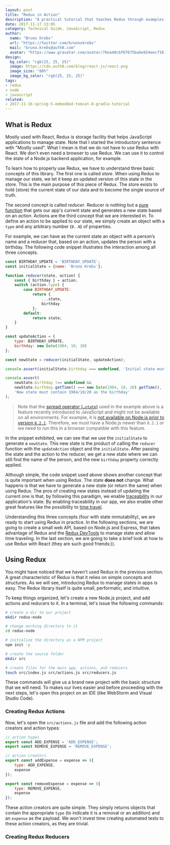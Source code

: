 ```yaml
---
layout: post
title: "Redux in Action"
description: "A practical tutorial that teaches Redux through examples."
date: 2017-11-17 13:05
category: Technical Guide, JavaScript, Redux
author:
  name: "Bruno Krebs"
  url: "https://twitter.com/brunoskrebs"
  mail: "bruno.krebs@auth0.com"
  avatar: "https://www.gravatar.com/avatar/76ea40cbf67675babe924eecf167b9b8?s=60"
design:
  bg_color: "rgb(25, 25, 25)"
  image: https://cdn.auth0.com/blog/react-js/react.png
  image_size: "80%"
  image_bg_color: "rgb(25, 25, 25)"
tags:
- redux
- node
- javascript
related:
- 2017-11-16-spring-5-embedded-tomcat-8-gradle-tutorial
---
```


## What is Redux

Mostly used with React, Redux is storage facility that helps JavaScript applications to manage state. Note that I started the introductory sentence with "Mostly used". What I mean is that we do not have to use Redux with React. We don't even need a browser to use Redux. We can use it to control the state of a Node.js backend application, for example.

To learn how to properly use Redux, we have to understand three basic concepts of this library. The first one is called _store_. When using Redux to manage our state, we let it keep an updated version of this state in the store. This is the main purpose of this piece of Redux. The store exists to hold (store) the current state of our data and to become the single source of truth.

The second concept is called _reducer_. Reducer is nothing but a [pure function](https://auth0.com/blog/glossary-of-modern-javascript-concepts/#purity) that gets our app's current state and generates a new state based on an _action_. Actions are the third concept that we are interested in. To define an action to be applied to our state, we simply create an object with a `type` and any arbitrary number (`0..N`) of properties.

For example, we can have as the current state an object with a person’s name and a reducer that, based on an action, updates the person with a birthday. The following code snippet illustrates the interaction among all three concepts.

```js
const BIRTHDAY_UPDATE = 'BIRTHDAY_UPDATE';
const initialState = {name: 'Bruno Krebs'};

function reducer(state, action) {
    const { birthday } = action;
    switch (action.type) {
        case BIRTHDAY_UPDATE:
            return {
                ...state,
                birthday
            };
        default:
            return state;
    }
}

const updateAction = {
    type: BIRTHDAY_UPDATE,
    birthday: new Date(1984, 10, 20)
};

const newState = reducer(initialState, updateAction);

console.assert(initialState.birthday === undefined, 'Initial state must not be changed');

console.assert(
    newState.birthday !== undefined &&
    newState.birthday.getTime() === new Date(1984, 10, 20).getTime(),
    'New state must contain 1984/10/20 as the birthday'
);
```

> Note that the [spread operator (`…state`)](https://developer.mozilla.org/en-US/docs/Web/JavaScript/Reference/Operators/Spread_operator) used in the example above is a feature recently introduced to JavaScript and might not be available on all environments. For example, it is [not available on Node.js prior to version `8.2.1`](http://node.green/). Therefore, we must have a Node.js newer than `8.2.1` or we need to run this in a browser compatible with this feature.

In the snippet exhibited, we can see that we use the `initialState` to generate a `newState`. This new state is the product of calling the `reducer` function with the `updateAction` object and the `initialState`. After passing the state and the action to the reducer, we get a new state where we can still find the name of the person, and the new `birthday` property correctly applied.

Although simple, the code snippet used above shows another concept that is quite important when using Redux. The state **does not** change. What happens is that we have to generate a new state (or return the same) when using Redux. The pros of creating new states instead of updating the current one is that, by following this paradigm, we enable [traceability](https://en.wikipedia.org/wiki/Traceability) in our application's state. By enabling traceability in our app, we also enable other great features like the possibility to [time travel](https://github.com/gaearon/redux-devtools).

Understanding this three concepts (four with state immutability), we are ready to start using Redux in practice. In the following sections, we are going to create a small web API, based on Node.js and Express, that takes advantage of Redux and the [Redux DevTools](https://github.com/gaearon/redux-devtools) to manage state and allow time traveling. In the last section, we are going to take a brief look at how to use Redux with React (they are such good friends:)).

## Using Redux

You might have noticed that we haven't used Redux in the previous section. A great characteristic of Redux is that it relies on simple concepts and structures. As we will see, introducing Redux to manage states in apps is easy. The Redux library itself is quite small, performatic, and intuitive.

To keep things organized, let's create a new Node.js project, and add actions and reducers to it. In a terminal, let's issue the following commands:

```bash
# create a dir to our project
mkdir redux-node

# change working directory to it
cd redux-node

# initialize the directory as a NPM project
npm init -y

# create the source folder
mkdir src

# create files for the main app, actions, and reducers
touch src/index.js src/actions.js src/reducers.js
```

These commands will give us a brand new project with the basic structure that we will need. To makes our lives easier and before proceeding with the next steps, let's open this project on an IDE (like WebStorm and Visual Studio Code).

### Creating Redux Actions

Now, let's open the `src/actions.js` file and add the following action creators and action types:

```js
// action types
export const ADD_EXPENSE = 'ADD_EXPENSE';
export const REMOVE_EXPENSE = 'REMOVE_EXPENSE';

// action creators
export const addExpense = expense => ({
    type: ADD_EXPENSE,
    expense
});

export const removeExpense = expense => ({
    type: REMOVE_EXPENSE,
    expense
});
```

These action creators are quite simple. They simply returns objects that contain the appropriate `type` (to indicate it is a removal or an addition) and an `expense` as the payload. We won't invest time creating automated tests to these action creators, as they are trivial.

### Creating Redux Reducers
